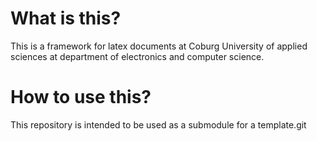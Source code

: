 # What is this?

This is a framework for latex documents at Coburg University of applied sciences at department of electronics and computer science. 

# How to use this?

This repository is intended to be used as a submodule for a template.git